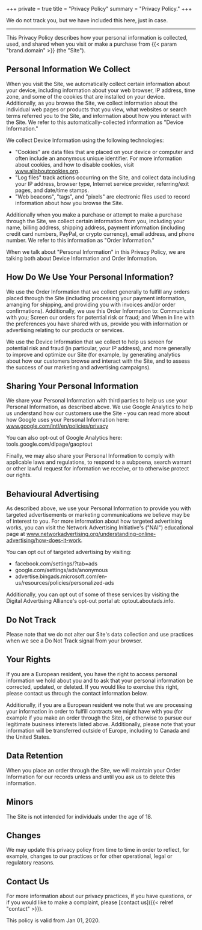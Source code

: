 +++
private = true
title = "Privacy Policy"
summary = "Privacy Policy."
+++

We do not track you, but we have included this here, just in case.

---

This Privacy Policy describes how your personal information is collected, used, and shared when you visit or make a purchase from {{< param "brand.domain" >}} (the "Site").

## Personal Information We Collect

When you visit the Site, we automatically collect certain information about your device, including information about your web browser, IP address, time zone, and some of the cookies that are installed on your device. Additionally, as you browse the Site, we collect information about the individual web pages or products that you view, what websites or search terms referred you to the Site, and information about how you interact with the Site. We refer to this automatically-collected information as "Device Information."

We collect Device Information using the following technologies:

- "Cookies" are data files that are placed on your device or computer and often include an anonymous unique identifier. For more information about cookies, and how to disable cookies, visit www.allaboutcookies.org.
- "Log files" track actions occurring on the Site, and collect data including your IP address, browser type, Internet service provider, referring/exit pages, and date/time stamps.
- "Web beacons", "tags", and "pixels" are electronic files used to record information about how you browse the Site.

Additionally when you make a purchase or attempt to make a purchase through the Site, we collect certain information from you, including your name, billing address, shipping address, payment information (including credit card numbers, PayPal, or crypto currency), email address, and phone number. We refer to this information as "Order Information."

When we talk about "Personal Information" in this Privacy Policy, we are talking both about Device Information and Order Information.

## How Do We Use Your Personal Information?

We use the Order Information that we collect generally to fulfill any orders placed through the Site (including processing your payment information, arranging for shipping, and providing you with invoices and/or order confirmations). Additionally, we use this Order Information to:
Communicate with you;
Screen our orders for potential risk or fraud; and
When in line with the preferences you have shared with us, provide you with information or advertising relating to our products or services.

We use the Device Information that we collect to help us screen for potential risk and fraud (in particular, your IP address), and more generally to improve and optimize our Site (for example, by generating analytics about how our customers browse and interact with the Site, and to assess the success of our marketing and advertising campaigns).

## Sharing Your Personal Information

We share your Personal Information with third parties to help us use your Personal Information, as described above. We use Google Analytics to help us understand how our customers use the Site - you can read more about how Google uses your Personal Information here: www.google.com/intl/en/policies/privacy

You can also opt-out of Google Analytics here: tools.google.com/dlpage/gaoptout

Finally, we may also share your Personal Information to comply with applicable laws and regulations, to respond to a subpoena, search warrant or other lawful request for information we receive, or to otherwise protect our rights.

## Behavioural Advertising

As described above, we use your Personal Information to provide you with targeted advertisements or marketing communications we believe may be of interest to you. For more information about how targeted advertising works, you can visit the Network Advertising Initiative's ("NAI") educational page at www.networkadvertising.org/understanding-online-advertising/how-does-it-work.

You can opt out of targeted advertising by visiting:

- facebook.com/settings/?tab=ads
- google.com/settings/ads/anonymous
- advertise.bingads.microsoft.com/en-us/resources/policies/personalized-ads

Additionally, you can opt out of some of these services by visiting the Digital Advertising Alliance's opt-out portal at: optout.aboutads.info.

## Do Not Track

Please note that we do not alter our Site's data collection and use practices when we see a Do Not Track signal from your browser.

## Your Rights

If you are a European resident, you have the right to access personal information we hold about you and to ask that your personal information be corrected, updated, or deleted. If you would like to exercise this right, please contact us through the contact information below.

Additionally, if you are a European resident we note that we are processing your information in order to fulfill contracts we might have with you (for example if you make an order through the Site), or otherwise to pursue our legitimate business interests listed above. Additionally, please note that your information will be transferred outside of Europe, including to Canada and the United States.

## Data Retention

When you place an order through the Site, we will maintain your Order Information for our records unless and until you ask us to delete this information.

## Minors

The Site is not intended for individuals under the age of 18.

## Changes

We may update this privacy policy from time to time in order to reflect, for example, changes to our practices or for other operational, legal or regulatory reasons.

## Contact Us

For more information about our privacy practices, if you have questions, or if you would like to make a complaint, please [contact us]({{< relref "contact" >}}).

This policy is valid from Jan 01, 2020.

